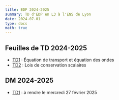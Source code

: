 ```yaml
---
title: EDP 2024-2025
summary: TD d'EDP en L3 à l'ENS de Lyon
date: 2024-07-01
type: docs
math: true
---
```


## Feuilles de TD 2024-2025

- [TD1](./docs/2025/TD1.pdf) : Équation de transport et équation des ondes
- [TD2](./docs/2025/TD2.pdf) : Lois de conservation scalaires


## DM 2024-2025

- [TD1](./docs/2025/DM1.pdf) : à rendre le mercredi 27 février 2025
